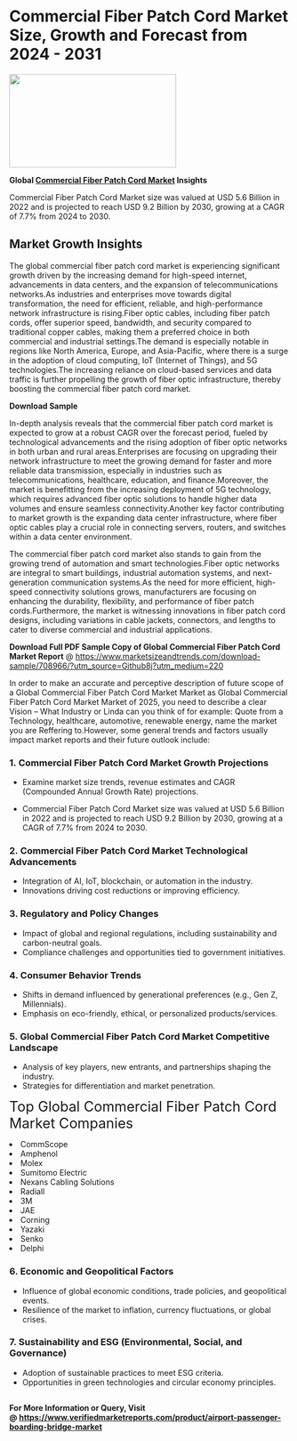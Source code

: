 <H1>Commercial Fiber Patch Cord Market Size, Growth and Forecast from 2024 - 2031</H1><img class="aligncenter size-medium wp-image-584254" src="https://thirdeyenews.in/wp-content/uploads/2024/09/Global-Market-Research-300x168.jpeg" alt="" width="300" height="168" /><p><strong>Global&nbsp;<a href="https://www.marketsizeandtrends.com/download-sample/708966/?utm_source=Github8j?utm_medium=220">Commercial Fiber Patch Cord Market</a> Insights</strong></p><p>Commercial Fiber Patch Cord Market size was valued at USD 5.6 Billion in 2022 and is projected to reach USD 9.2 Billion by 2030, growing at a CAGR of 7.7% from 2024 to 2030.</p><p><h2>Market Growth Insights</h2> <p>The global commercial fiber patch cord market is experiencing significant growth driven by the increasing demand for high-speed internet, advancements in data centers, and the expansion of telecommunications networks.As industries and enterprises move towards digital transformation, the need for efficient, reliable, and high-performance network infrastructure is rising.Fiber optic cables, including fiber patch cords, offer superior speed, bandwidth, and security compared to traditional copper cables, making them a preferred choice in both commercial and industrial settings.The demand is especially notable in regions like North America, Europe, and Asia-Pacific, where there is a surge in the adoption of cloud computing, IoT (Internet of Things), and 5G technologies.The increasing reliance on cloud-based services and data traffic is further propelling the growth of fiber optic infrastructure, thereby boosting the commercial fiber patch cord market.</p> <p><strong>Download Sample</strong></p> <p>In-depth analysis reveals that the commercial fiber patch cord market is expected to grow at a robust CAGR over the forecast period, fueled by technological advancements and the rising adoption of fiber optic networks in both urban and rural areas.Enterprises are focusing on upgrading their network infrastructure to meet the growing demand for faster and more reliable data transmission, especially in industries such as telecommunications, healthcare, education, and finance.Moreover, the market is benefitting from the increasing deployment of 5G technology, which requires advanced fiber optic solutions to handle higher data volumes and ensure seamless connectivity.Another key factor contributing to market growth is the expanding data center infrastructure, where fiber optic cables play a crucial role in connecting servers, routers, and switches within a data center environment.</p> <p>The commercial fiber patch cord market also stands to gain from the growing trend of automation and smart technologies.Fiber optic networks are integral to smart buildings, industrial automation systems, and next-generation communication systems.As the need for more efficient, high-speed connectivity solutions grows, manufacturers are focusing on enhancing the durability, flexibility, and performance of fiber patch cords.Furthermore, the market is witnessing innovations in fiber patch cord designs, including variations in cable jackets, connectors, and lengths to cater to diverse commercial and industrial applications.</p> <p><span class=""><strong>Download Full PDF Sample Copy of Global Commercial Fiber Patch Cord Market Report</strong> @ <a href="https://www.marketsizeandtrends.com/download-sample/708966/?utm_source=Github8j?utm_medium=220" target="_blank">https://www.marketsizeandtrends.com/download-sample/708966/?utm_source=Github8j?utm_medium=220</a></span></p><p>In order to make an accurate and perceptive description of future scope of a Global&nbsp;Commercial Fiber Patch Cord Market Market as Global&nbsp;Commercial Fiber Patch Cord Market Market of 2025, you need to describe a clear Vision &ndash; What Industry or Linda can you think of for example: Quote from a Technology, healthcare, automotive, renewable energy, name the market you are Reffering to.However, some general trends and factors usually impact market reports and their future outlook include:</p><h3>1.&nbsp;<strong>Commercial Fiber Patch Cord Market Growth Projections</strong></h3><ul><li>Examine market size trends, revenue estimates and CAGR (Compounded Annual Growth Rate) projections.</li><li><p>Commercial Fiber Patch Cord Market size was valued at USD 5.6 Billion in 2022 and is projected to reach USD 9.2 Billion by 2030, growing at a CAGR of 7.7% from 2024 to 2030.</p></li></ul><h3>2.&nbsp;<strong>Commercial Fiber Patch Cord Market Technological Advancements</strong></h3><ul><li>Integration of AI, IoT, blockchain, or automation in the industry.</li><li>Innovations driving cost reductions or improving efficiency.</li></ul><h3>3.&nbsp;<strong>Regulatory and Policy Changes</strong></h3><ul><li>Impact of global and regional regulations, including sustainability and carbon-neutral goals.</li><li>Compliance challenges and opportunities tied to government initiatives.</li></ul><h3>4.&nbsp;<strong>Consumer Behavior Trends</strong></h3><ul><li>Shifts in demand influenced by generational preferences (e.g., Gen Z, Millennials).</li><li>Emphasis on eco-friendly, ethical, or personalized products/services.</li></ul><h3>5.&nbsp;<strong>Global Commercial Fiber Patch Cord Market Competitive Landscape</strong></h3><ul><li>Analysis of key players, new entrants, and partnerships shaping the industry.</li><li>Strategies for differentiation and market penetration.</li></ul><p data-pm-slice="1 1 []"><span style="color: inherit; font-family: inherit; font-size: 25px;">Top Global Commercial Fiber Patch Cord Market Companies</span></p><div class="" data-test-id=""><p><li>CommScope</li><li> Amphenol</li><li> Molex</li><li> Sumitomo Electric</li><li> Nexans Cabling Solutions</li><li> Radiall</li><li> 3M</li><li> JAE</li><li> Corning</li><li> Yazaki</li><li> Senko</li><li> Delphi</li></p></div><h3>6.&nbsp;<strong>Economic and Geopolitical Factors</strong></h3><ul><li>Influence of global economic conditions, trade policies, and geopolitical events.</li><li>Resilience of the market to inflation, currency fluctuations, or global crises.</li></ul><h3>7.&nbsp;<strong>Sustainability and ESG (Environmental, Social, and Governance)</strong></h3><ul><li>Adoption of sustainable practices to meet ESG criteria.</li><li>Opportunities in green technologies and circular economy principles.</li></ul><h2><strong style="font-size: 14px;">For More Information or Query, Visit @&nbsp;</strong><a style="background-color: #ffffff; font-size: 14px;" href="https://www.marketsizeandtrends.com/report/commercial-fiber-patch-cord-market/" target="_blank">https://www.verifiedmarketreports.com/product/airport-passenger-boarding-bridge-market</a></h2>